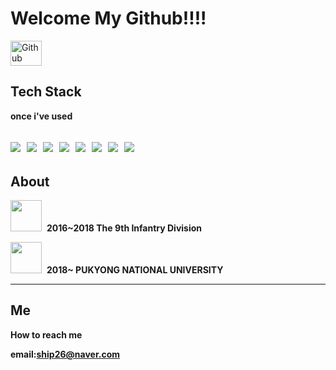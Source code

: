# Welcome My Github!!!!


<div style="display: inline_block">
  <img align="center" alt="Github" height="40" width="50" src="https://cdn.jsdelivr.net/gh/devicons/devicon/icons/github/github-original.svg" >
</div> 

## Tech Stack

**once i've used**

<img src="https://img.shields.io/badge/C++-00599C?style=flat-square&logo=C%2B%2B&logoColor=white"/></a>&nbsp;
<img src="https://img.shields.io/badge/C-A8B9CC?style=flat-square&logo=C&logoColor=white"/></a>&nbsp;
<img src="https://img.shields.io/badge/Python-3776AB?style=flat-square&logo=Python&logoColor=white"/></a>&nbsp;
<img src="https://img.shields.io/badge/Java-007396?style=flat-square&logo=Java&logoColor=white"/></a>&nbsp;
<img src="https://img.shields.io/badge/HTML5-E34F26?style=flat-square&logo=HTML5&logoColor=white"/></a>&nbsp;
<img src="https://img.shields.io/badge/Unity-41BDF5?style=flat-square&logo=Unity&logoColor=white"/></a>&nbsp;
<img src="https://img.shields.io/badge/Android Studio-3DDC84?style=flat-square&logo=Android Studio&logoColor=white"/></a>&nbsp;
<img src="https://img.shields.io/badge/Oracle-F00000?style=flat-square&logo=Oracle&logoColor=white"/></a>&nbsp;
---
## About
<img src="https://ww.namu.la/s/5670d7b84a015322c84045163b32f521b021a043c7c2c9a90ae34ea1f7664d3709b78477448dfe5d9c7615f137f69f10251b5c1a0c7968fd815e84983688cc6e7b7bd1ee9d77dbb864babd12add5a8e9004b5733cfdb98e8367936c9c86cda8f" width="50" height="50"></a>&nbsp;
**2016~2018 The 9th Infantry Division**



<img src="https://w.namu.la/s/cd16b1af9ca0b655dbc5efa3d3f19ea3c7f69319a931e39dd8addb306592de10c28073577ae679f350d7edcc20b3acc95c56112bbc0cbc11f0419b5e0379bc328e0c4e511686e778035b6bfe9b739360cae49057eec6b0f6dba7632fa4867019" width="50" height="50"></a>&nbsp;
**2018~ PUKYONG NATIONAL UNIVERSITY** 


---
## Me
**How to reach me**

**email:ship26@naver.com**

